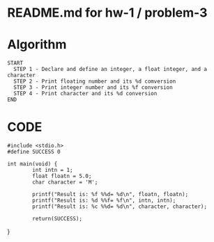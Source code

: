 # README.md for hw-1 / problem-3

# Algorithm
	START
	  STEP 1 - Declare and define an integer, a float integer, and a character
	  STEP 2 - Print floating number and its %d comversion
	  STEP 3 - Print integer number and its %f conversion
	  STEP 4 - Print character and its %d conversion
	END

# CODE
	#include <stdio.h>
	#define SUCCESS 0

	int main(void) {
        	int intn = 1;
        	float floatn = 5.0;
        	char character = 'M';

        	printf("Result is: %f %%d= %d\n", floatn, floatn);
        	printf("Result is: %d %%f= %f\n", intn, intn);
        	printf("Result is: %c %%d= %d\n", character, character);

        	return(SUCCESS);
}
